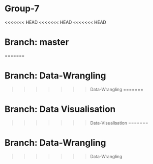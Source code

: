 # Group-7
<<<<<<< HEAD
<<<<<<< HEAD
<<<<<<< HEAD
# Branch: master
=======
# Branch: Data-Wrangling
>>>>>>> Data-Wrangling
=======
# Branch: Data Visualisation 
>>>>>>> Data-Visualisation
=======
# Branch: Data-Wrangling
>>>>>>> Data-Wrangling

